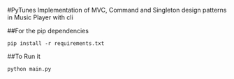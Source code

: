 #PyTunes
Implementation of MVC, Command and Singleton design patterns in Music Player with cli

##For the pip dependencies
```
pip install -r requirements.txt
```

##To Run it
```
python main.py
```